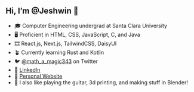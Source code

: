 ## Hi, I’m @Jeshwin 👋

- 🎓 Computer Engineering undergrad at Santa Clara University
- 🖥 Proficient in HTML, CSS, JavaScript, C, and Java
- 🎞 React.js, Next.js, TailwindCSS, DaisyUI
- 🪴 Currently learning Rust and Kotlin
- 🐦 [@math_a_magic343](https://twitter.com/math_a_magic343) on Twitter
- 🔗 [LinkedIn](https://www.linkedin.com/in/jeshwinprince/)
- 🔗 [Personal Website](https://www.jeshw.in/)
- 🍵 I also like playing the guitar, 3d printing, and making stuff in Blender!

<!---
Jeshwin/Jeshwin is a ✨ special ✨ repository because its `README.md` (this file) appears on your GitHub profile.
You can click the Preview link to take a look at your changes.
--->

